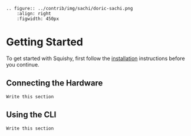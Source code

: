 ```{eval-rst}
.. figure:: ../contrib/img/sachi/doric-sachi.png
	:align: right
	:figwidth: 450px
```

# Getting Started

To get started with Squishy, first follow the [installation](install.md) instructions before you continue.


## Connecting the Hardware

```{todo}
Write this section
```

## Using the CLI

```{todo}
Write this section
```
